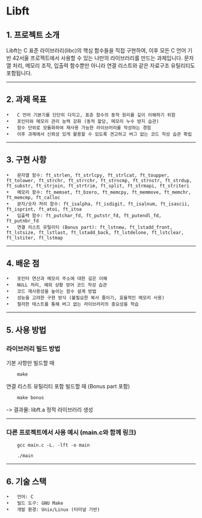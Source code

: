 # Libft

## 1. 프로젝트 소개

Libft는 C 표준 라이브러리(libc)의 핵심 함수들을 직접 구현하여, 이후 모든 C 언어 기반 42서울 프로젝트에서 사용할 수 있는 나만의 라이브러리를 만드는 과제입니다. 문자열 처리, 메모리 조작, 입출력 함수뿐만 아니라 연결 리스트와 같은 자료구조 유틸리티도 포함됩니다.

---

## 2. 과제 목표
	•	C 언어 기본기를 단단히 다지고, 표준 함수의 동작 원리를 깊이 이해하기 위함
	•	포인터와 메모리 관리 능력 강화 (동적 할당, 메모리 누수 방지 습관)
	•	함수 단위로 모듈화하여 재사용 가능한 라이브러리를 작성하는 경험
	•	이후 과제에서 신뢰성 있게 활용할 수 있도록 견고하고 버그 없는 코드 작성 습관 확립

---

## 3. 구현 사항
	•	문자열 함수: ft_strlen, ft_strlcpy, ft_strlcat, ft_toupper, ft_tolower, ft_strchr, ft_strrchr, ft_strncmp, ft_strnstr, ft_strdup, ft_substr, ft_strjoin, ft_strtrim, ft_split, ft_strmapi, ft_striteri
	•	메모리 함수: ft_memset, ft_bzero, ft_memcpy, ft_memmove, ft_memchr, ft_memcmp, ft_calloc
	•	문자/숫자 처리 함수: ft_isalpha, ft_isdigit, ft_isalnum, ft_isascii, ft_isprint, ft_atoi, ft_itoa
	•	입출력 함수: ft_putchar_fd, ft_putstr_fd, ft_putendl_fd, ft_putnbr_fd
	•	연결 리스트 유틸리티 (Bonus part): ft_lstnew, ft_lstadd_front, ft_lstsize, ft_lstlast, ft_lstadd_back, ft_lstdelone, ft_lstclear, ft_lstiter, ft_lstmap

---

## 4. 배운 점
	•	포인터 연산과 메모리 주소에 대한 깊은 이해
	•	NULL 처리, 예외 상황 방어 코드 작성 습관
	•	코드 재사용성을 높이는 함수 설계 방법
	•	성능을 고려한 구현 방식 (불필요한 복사 줄이기, 효율적인 메모리 사용)
	•	철저한 테스트를 통해 버그 없는 라이브러리의 중요성을 학습

---

## 5. 사용 방법
### 라이브러리 빌드 방법

기본 사항만 빌드할 때
```
    make
```
연결 리스트 유틸리티 포함 빌드할 때 (Bonus part 포함)
```
    make bonus
```
->	결과물: libft.a 정적 라이브러리 생성

---

### 다른 프로젝트에서 사용 예시 (main.c와 함께 링크)
```
    gcc main.c -L. -lft -o main

    ./main
```
---

## 6. 기술 스택
	•	언어: C
	•	빌드 도구: GNU Make
	•	개발 환경: Unix/Linux (터미널 기반)
